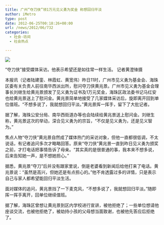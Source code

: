 ```yaml
---
title: 广州“夺刀侠”领1万元见义勇为奖金 称想回归平淡
author: iMetro
type: post
date: 2012-06-25T00:18:26+00:00
url: /news/2012/06/732
categories:
  - 社会-坊间
  - 社会热点

---
```

![][1]

“夺刀侠”接受媒体采访。他表示希望还是如往常一样生活。 记者黄澄锋摄

本报讯（记者陆建銮、林霞虹、黄宽伟）昨日11时，广州市见义勇为基金会、海珠区委有关负责人前往南华西派出所，慰问夺刀侠黄兆景。广州市见义勇为基金会理事长刘继生给黄兆景颁发了见义勇为证书及1万元奖金，海珠区政法委书记马红安也给黄兆景送上了慰问金。黄兆景简单地接受了几家媒体采访后，旋即离开回到单位值班。“不想多说了，我就想回归平淡。”黄兆景挥一挥手，留下了大批记者。

据了解，海珠公安分局、南华西街道办等也会陆续给黄兆景送上慰问金。刘继生称，黄兆景这次的举动，深合见义勇为的宗旨，“不仅是见义勇为，还是见义智为。”

焦点人物“夺刀侠”黄兆景自然成了媒体热门的采访对象，但他一直都很低调，不太说话，有记者追问多次才略略回答。原来“夺刀侠”黄兆景一直到昨日见义勇为颁奖之前，才打电话把事情告诉了母亲。“其实真的是很普通的事，我本来不想多说，后来告知她一声，是不想她担心。”

据悉，黄兆景“夺刀”后并没有跟家里说，倒是老婆看到新闻后给他打来了电话。黄兆景说：“虽然是高兴，但她还是有点担心的。”他不肯透露过多的详情，只是表示自己与家人都希望能回归平淡生活。

面对媒体的追问，黄兆景挡了一下麦克风，“不想多说了，我就想回归平淡。”随即挥一挥手离开，回单位继续值班。

据了解，海珠区曾想让黄兆景到区内学校进行宣讲，被他拒绝了；一些单位想请他座谈交流，也被他拒绝了，被劫持小孩的父母想当面致谢，也被他先答应后拒绝了。

 [1]: http://y3.ifengimg.com/news_spider/dci_2012/06/f78fe42eafd0241eac58d34c228a4a92.jpg